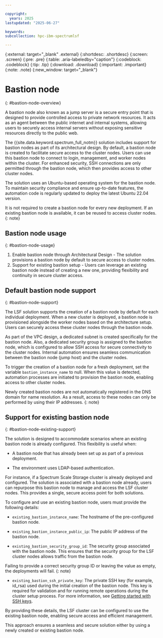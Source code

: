 ```yaml
---

copyright:
  years: 2025
lastupdated: "2025-06-27"

keywords:
subcollection: hpc-ibm-spectrumlsf

---
```


{:external: target="_blank" .external}
{:shortdesc: .shortdesc}
{:screen: .screen}
{:pre: .pre}
{:table: .aria-labeledby="caption"}
{:codeblock: .codeblock}
{:tip: .tip}
{:download: .download}
{:important: .important}
{:note: .note}
{:new_window: target="_blank"}

# Bastion node
{: #bastion-node-overview}

A bastion node also known as a jump server is a secure entry point that is designed to provide controlled access to private network resources. It acts as an agent between the public internet and internal systems, allowing users to securely access internal servers without exposing sensitive resources directly to the public web.

The {{site.data.keyword.spectrum_full_notm}} solution includes support for bastion nodes as part of its architectural design. By default, a bastion node is created to facilitate secure access to the cluster nodes. Users can use this bastion node to connect to login, management, and worker nodes within the cluster. For enhanced security, SSH connections are only permitted through the bastion node, which then provides access to other cluster nodes.

The solution uses an Ubuntu-based operating system for the bastion node. To maintain security compliance and ensure up-to-date features, the automation code is regularly updated to deploy the latest Ubuntu 22.04 version.

It is not required to create a bastion node for every new deployment. If an existing bastion node is available, it can be reused to access cluster nodes.
{: note}

## Bastion node usage
{: #bastion-node-usage}

1. Enable bastion node through Architectural Design - The solution provisions a bastion node by default to secure access to cluster nodes.
2. Support for existing bastion setup - Users can leverage an existing bastion node instead of creating a new one, providing flexibility and continuity in secure cluster access.

## Default bastion node support
{: #bastion-node-support}

The LSF solution supports the creation of a bastion node by default for each individual deployment. When a new cluster is deployed, a bastion node is provisioned alongside the worker nodes based on the architecture setup. Users can securely access these cluster nodes through the bastion node.

As part of the VPC design, a dedicated subnet is created specifically for the bastion node. Also, a dedicated security group is assigned to the bastion node, which is configured to allow SSH access for secure connectivity to the cluster nodes. Internal automation ensures seamless communication between the bastion node (jump host) and the cluster nodes.

To trigger the creation of a bastion node for a fresh deployment, set the variable `bastion_instance_name` to null. When this value is detected, automation processes are initiated to provision the bastion node, enabling access to other cluster nodes.

Newly created bastion nodes are not automatically registered in the DNS domain for name resolution. As a result, access to these nodes can only be performed by using their IP addresses.
{: note}

## Support for existing bastion node
{: #bastion-node-existing-support}

The solution is designed to accommodate scenarios where an existing bastion node is already configured. This flexibility is useful when:

* A bastion node that has already been set up as part of a previous deployment.

* The environment uses LDAP-based authentication.

For instance, if a Spectrum Scale Storage cluster is already deployed and configured. The solution is associated with a bastion node already, users can repurpose this bastion node to manage and access the LSF cluster nodes. This provides a single, secure access point for both solutions.

To configure and use an existing bastion node, users must provide the following details:

* `existing_bastion_instance_name`: The hostname of the pre-configured bastion node.

* `existing_bastion_instance_public_ip`: The public IP address of the bastion node.

* `existing_bastion_security_group_id`: The security group associated with the bastion node. This ensures that the security group for the LSF cluster nodes allows traffic from the bastion node.

Failing to provide a correct security group ID or leaving the value as empty, the deployments will fail.
{: note}

* `existing_bastion_ssh_private_key`: The private SSH key (for example, id_rsa) used during the initial creation of the bastion node. This key is required for validation and for running remote operations during the cluster setup process. For more information, see [Getting started with SSH keys](https://cloud.ibm.com/docs/vpc?topic=vpc-ssh-keys&interface=ui).

By providing these details, the LSF cluster can be configured to use the existing bastion node, enabling secure access and efficient management.

This approach ensures a seamless and secure solution either by using a newly created or existing bastion node.
